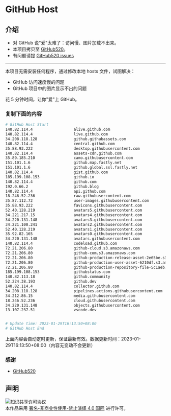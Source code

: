 # GitHub Host
## 介绍
- 对 GitHub 说"爱"太难了：访问慢、图片加载不出来。
- 本项目拷贝至 [GitHub520](https://github.com/521xueweihan/GitHub520)。
- 有问题请提 [GitHub520 issues](https://github.com/521xueweihan/GitHub520/issues/new)

---

本项目无需安装任何程序，通过修改本地 hosts 文件，试图解决：
- GitHub 访问速度慢的问题
- GitHub 项目中的图片显示不出的问题

花 5 分钟时间，让你"爱"上 GitHub。

### 复制下面的内容
```bash
# GitHub Host Start
140.82.114.4                  alive.github.com
140.82.114.4                  live.github.com
34.208.118.128                github.githubassets.com
140.82.114.4                  central.github.com
35.88.93.222                  desktop.githubusercontent.com
140.82.114.4                  assets-cdn.github.com
35.89.185.210                 camo.githubusercontent.com
151.101.1.6                   github.map.fastly.net
151.101.1.6                   github.global.ssl.fastly.net
140.82.114.4                  gist.github.com
185.199.108.153               github.io
140.82.114.4                  github.com
192.0.66.2                    github.blog
140.82.114.4                  api.github.com
18.246.52.236                 raw.githubusercontent.com
35.87.112.72                  user-images.githubusercontent.com
35.88.93.222                  favicons.githubusercontent.com
52.40.128.219                 avatars5.githubusercontent.com
34.221.217.15                 avatars4.githubusercontent.com
34.220.131.148                avatars3.githubusercontent.com
34.221.100.241                avatars2.githubusercontent.com
52.40.128.219                 avatars1.githubusercontent.com
35.92.82.165                  avatars0.githubusercontent.com
34.220.131.148                avatars.githubusercontent.com
140.82.114.4                  codeload.github.com
72.21.206.80                  github-cloud.s3.amazonaws.com
72.21.206.80                  github-com.s3.amazonaws.com
72.21.206.80                  github-production-release-asset-2e65be.s3.amazonaws.com
72.21.206.80                  github-production-user-asset-6210df.s3.amazonaws.com
72.21.206.80                  github-production-repository-file-5c1aeb.s3.amazonaws.com
185.199.108.153               githubstatus.com
140.82.113.18                 github.community
52.224.38.193                 github.dev
140.82.114.4                  collector.github.com
34.208.118.128                pipelines.actions.githubusercontent.com
34.212.86.15                  media.githubusercontent.com
18.246.52.236                 cloud.githubusercontent.com
34.220.131.148                objects.githubusercontent.com
13.107.237.51                 vscode.dev


# Update time: 2023-01-29T16:13:50+08:00
# GitHub Host End

```
上面内容会自动定时更新，保证最新有效。数据更新时间：2023-01-29T16:13:50+08:00（内容无变动不会更新）

### 感谢

- [GitHub520](https://github.com/521xueweihan/GitHub520)

## 声明
<a rel="license" href="https://creativecommons.org/licenses/by-nc-nd/4.0/deed.zh"><img alt="知识共享许可协议" style="border-width: 0" src="https://licensebuttons.net/l/by-nc-nd/4.0/88x31.png"></a><br>本作品采用 <a rel="license" href="https://creativecommons.org/licenses/by-nc-nd/4.0/deed.zh">署名-非商业性使用-禁止演绎 4.0 国际</a> 进行许可。